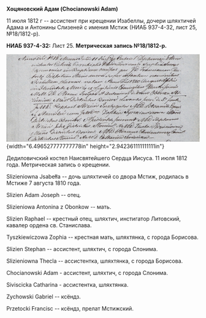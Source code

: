 **Хоцяновский Адам (Chocianowski Adam)**

11 июля 1812 г -- ассистент при крещении Изабеллы, дочери шляхтичей
Адама и Антонины Слизеней с имения Мстиж (НИАБ 937-4-32, лист 25,
№18/1812-р).

**НИАБ 937-4-32:** Лист 25. **Метрическая запись №18/1812-р.**

![](./media/fa156db665f50230874d5a068931f7feb69bbdba.png){width="6.496527777777778in"
height="2.942361111111111in"}

Дедиловичский костел Наисвятейшего Сердца Иисуса. 11 июля 1812 года.
Метрическая запись о крещении.

Slizieniowna Jsabełła -- дочь шляхтичей со двора Мстиж, родилась в
Мстиже 7 августа 1810 года.

Slizien Adam Joseph -- отец.

Slizieniowa Antonina z Obonkow -- мать.

Slizien Raphael -- крестный отец, шляхтич, инстигатор Литовский, кавалер
ордена св. Станислава.

Tyszkiewiczowa Zophia -- крестная мать, шляхтянка, с города Борисова.

Slizien Stephan -- ассистент, шляхтич, с города Слонима.

Slizieniowna Thecla -- ассистентка, шляхтянка, с города Борисова.

Chocianowski Adam - ассистент, шляхтич, с города Слонима.

Siviscicka Catharina - ассистентка, шляхтянка.

Zychowski Gabriel -- ксёндз.

Przetocki Francisc -- ксёндз, прелат Мстижский.
